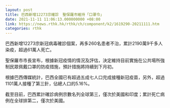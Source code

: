 ```yaml
---
layout: post
title: 巴西新增12273宗確診　聖保羅市維持「口罩令」
date: 2021-11-11 11:06:13.000000000 +08:00
link: https://news.rthk.hk/rthk/ch/component/k2/1619290-20211111.htm
categories: rthk
---
```


巴西新增12273宗新冠病毒確診個案，再多260名患者不治，累計2190萬9千多人染疫，超過61萬人死亡。

聖保羅市市長宣布，根據新冠疫情的情況及評估，決定維持目前實施在公共場所強制民眾佩戴口罩的防疫措施，預計措施將持續到下月初。

根據巴西傳媒統計，巴西全國已有超過五成七人口完成接種新冠疫苗，另外，超過1101萬人接種了第三針，佔總人口的5.16%。

截至目前，巴西累計確診病例宗數名列全球第三，僅次於美國和印度；累計死亡病例在全球排第二，僅次於美國。
